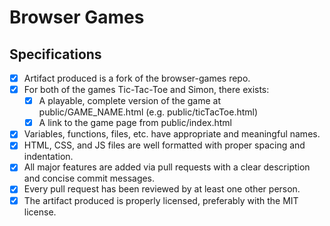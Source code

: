 # Browser Games

## Specifications

- [X] Artifact produced is a fork of the browser-games repo.
- [X] For both of the games Tic-Tac-Toe and Simon, there exists:
  - [X] A playable, complete version of the game at public/GAME_NAME.html (e.g. public/ticTacToe.html)
  - [X] A link to the game page from public/index.html
- [X] Variables, functions, files, etc. have appropriate and meaningful names.
- [X] HTML, CSS, and JS files are well formatted with proper spacing and indentation.
- [X] All major features are added via pull requests with a clear description and concise commit messages.
- [X] Every pull request has been reviewed by at least one other person.
- [X] The artifact produced is properly licensed, preferably with the MIT license.
